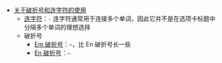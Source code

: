 - [关于破折号和连字符的使用](https://github.com/bluesky-social/social-app/pull/1728)
	- [连字符](https://en.wikipedia.org/wiki/Hyphen)：`‐` 连字符通常用于连接多个单词，因此它并不是在选项卡标题中分隔多个单词的理想选择
	- 破折号
		- [Em 破折号](https://en.wikipedia.org/wiki/Dash#Em_dash)：`—`，比 En 破折号长一些
		- [En 破折号](https://en.wikipedia.org/wiki/Dash#En_dash)：`–`